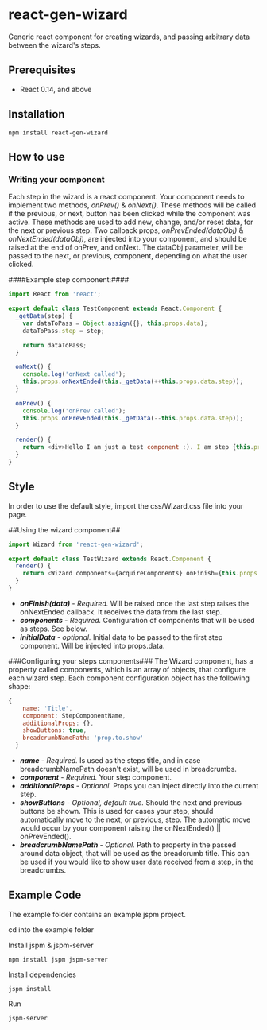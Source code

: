 # react-gen-wizard
Generic react component for creating wizards, and passing arbitrary data between the wizard's steps.

## Prerequisites ##
- React 0.14, and above

## Installation ##
```
npm install react-gen-wizard
```

## How to use ##
### Writing your component ###
Each step in the wizard is a react component. 
Your component needs to implement two methods, *onPrev()* & *onNext()*. These methods will be called if the previous, or next, button has been clicked while the component was active. These methods are used to add new, change, and/or reset data, for the next or previous step. Two callback props, *onPrevEnded(dataObj)* & *onNextEnded(dataObj)*, are injected into your component, and should be raised at the end of onPrev, and onNext. The dataObj parameter, will be passed to the next, or previous, component, depending on what the user clicked.

####Example step component:####
```javascript
import React from 'react';

export default class TestComponent extends React.Component {
  _getData(step) {
    var dataToPass = Object.assign({}, this.props.data);
    dataToPass.step = step;

    return dataToPass;
  }

  onNext() {
    console.log('onNext called');
    this.props.onNextEnded(this._getData(++this.props.data.step));
  }

  onPrev() {
    console.log('onPrev called');    
    this.props.onPrevEnded(this._getData(--this.props.data.step));
  }

  render() {
    return <div>Hello I am just a test component :). I am step {this.props.data.step}</div>;
  }
}
```

## Style ##
In order to use the default style, import the css/Wizard.css file into your page. 

##Using the wizard component##

```javascript
import Wizard from 'react-gen-wizard';

export default class TestWizard extends React.Component {
  render() {
    return <Wizard components={acquireComponents} onFinish={this.props.onFinish} />;
  }
}
```

- ***onFinish(data)*** - *Required.* Will be raised once the last step raises the onNextEnded callback. It receives the data from the last step.
- ***components***     - *Required.* Configuration of components that will be used as steps. See below.
- ***initialData***     - *optional.* Initial data to be passed to the first step component. Will be injected into props.data.

###Configuring your steps components###
The Wizard component, has a property called components, which is an array of objects, that configure each wizard step.
Each component configuration object has the following shape:
```javascript
{
    name: 'Title',
    component: StepComponentName,
    additionalProps: {},
    showButtons: true,
    breadcrumbNamePath: 'prop.to.show'
  }
  ```
- ***name*** - *Required.* Is used as the steps title, and in case breadcrumbNamePath doesn't exist, will be used in breadcrumbs.
- ***component*** - *Required.* Your step component.
- ***additionalProps*** - *Optional.* Props you can inject directly into the current step.
- ***showButtons*** - *Optional, default true.* Should the next and previous buttons be shown. This is used for cases your step, should automatically move to the next, or previous, step. The automatic move would occur by your component raising the onNextEnded() || onPrevEnded().
- ***breadcrumbNamePath*** - *Optional.* Path to property in the passed around data object, that will be used as the breadcrumb title. This can be used if you would like to show user data received from a step, in the breadcrumbs.

## Example Code ##
The example folder contains an example jspm project.

cd into the example folder

Install jspm & jspm-server
```
npm install jspm jspm-server
```

Install dependencies
```
jspm install
```

Run
```
jspm-server
```


